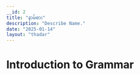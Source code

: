 ```yaml
---
__id: 2
title: "နာမ်စား"
description: "Describe Name."
date: "2025-01-14"
layout: "thadar"
---
```


# Introduction to Grammar